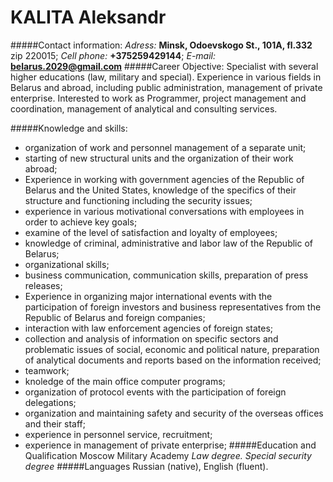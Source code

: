 # KALITA Aleksandr
#####Contact information:
_Adress:_ **Minsk, Odoevskogo St., 101A, fl.332** zip 220015;
*Cell phone:* __+375259429144__;
*E-mail:* **belarus.2029@gmail.com**
#####Career Objective:
Specialist with several higher educations (law, military and special). Experience in various fields in Belarus and abroad, including public administration, management of private enterprise. Interested to work as Programmer, project management and coordination, management of analytical and consulting services.

#####Knowledge and skills:
- organization of work and personnel management of a separate unit;
- starting of new structural units and the organization of their work abroad;
- Experience in working with government agencies of the Republic of Belarus and the United States, knowledge of the specifics of their structure and functioning including the security issues;
- experience in various motivational conversations with employees in order to achieve key goals;
- examine of the level of satisfaction and loyalty of employees;
- knowledge of criminal, administrative and labor law of the Republic of Belarus;
- organizational skills;
- business communication, communication skills, preparation of press releases;
- Experience in organizing major international events with the participation of foreign investors and business representatives from the Republic of Belarus and foreign companies;
- interaction with law enforcement agencies of foreign states;
- collection and analysis of information on specific sectors and problematic issues of social, economic and political nature, preparation of analytical documents and reports based on the information received;
- teamwork;
- knoledge of the main office computer programs;
- organization of protocol events with the participation of foreign delegations;
- organization and maintaining safety and security of the overseas offices and their staff;
- experience in personnel service, recruitment;
- experience in management of private enterprise;
#####Education and Qualification 
Moscow Military Academy
_Law degree. Special security degree_
#####Languages
Russian (native), English (fluent). 